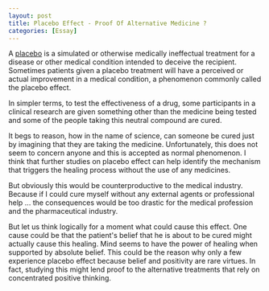 ```yaml
---
layout: post
title: Placebo Effect - Proof Of Alternative Medicine ?
categories: [Essay]
---
```


A [placebo](http://en.wikipedia.org/wiki/Placebo) is a simulated or otherwise medically
ineffectual treatment for a disease or other medical condition intended to deceive the
recipient. Sometimes patients given a placebo treatment will have a perceived or actual
improvement in a medical condition, a phenomenon commonly called the placebo effect.

In simpler terms, to test the effectiveness of a drug, some participants in a clinical research
are given something other than the medicine being tested and some of the people taking this
neutral compound are cured.

It begs to reason, how in the name of science, can someone be cured just by imagining that
they are taking the medicine. Unfortunately, this does not seem to concern anyone and this is
accepted as normal phenomenon. I think that further studies on placebo effect can help identify
the mechanism that triggers the healing process without the use of any medicines.

But obviously this would be counterproductive to the medical industry. Because if I
could cure myself without any external agents or professional help ... the consequences would
be too drastic for the medical profession and the pharmaceutical industry.

But let us think logically for a moment what could cause this effect. One cause could be that
the patient's belief that he is about to be cured might actually cause this healing. Mind
seems to have the power of healing when supported by absolute belief. This could be the reason
why only a few experience placebo effect because belief and positivity are rare virtues. In
fact, studying this might lend proof to the alternative treatments that rely on concentrated
positive thinking.
